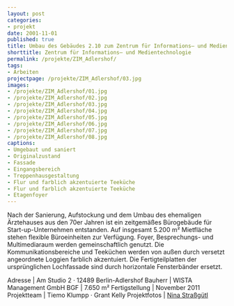 ```yaml
---
layout: post
categories:
- projekt
date: 2001-11-01
published: true
title: Umbau des Gebäudes 2.10 zum Zentrum für Informations– und Medientechnologie
shorttitle: Zentrum für Informations– und Medientechnologie
permalink: /projekte/ZIM_Adlershof/
tags: 
- Arbeiten
projectpage: /projekte/ZIM_Adlershof/03.jpg
images:
- /projekte/ZIM_Adlershof/01.jpg
- /projekte/ZIM_Adlershof/02.jpg
- /projekte/ZIM_Adlershof/03.jpg
- /projekte/ZIM_Adlershof/04.jpg
- /projekte/ZIM_Adlershof/05.jpg
- /projekte/ZIM_Adlershof/06.jpg
- /projekte/ZIM_Adlershof/07.jpg
- /projekte/ZIM_Adlershof/08.jpg
captions:
- Umgebaut und saniert
- Originalzustand
- Fassade
- Eingangsbereich
- Treppenhausgestaltung
- Flur und farblich akzentuierte Teeküche
- Flur und farblich akzentuierte Teeküche
- Etagenfoyer
---
```

Nach der Sanierung, Aufstockung und dem Umbau des ehemaligen Ärztehauses aus den 70er Jahren ist ein zeitgemäßes Bürogebäude für Start-up-Unternehmen entstanden. Auf insgesamt 5.200 m² Mietfläche stehen flexible Büroeinheiten zur Verfügung. Foyer, Besprechungs- und Multimediaraum werden gemeinschaftlich genutzt. Die Kommunikationsbereiche und Teeküchen werden von außen durch versetzt angeordnete Loggien farblich akzentuiert. Die Fertigteilplatten der ursprünglichen Lochfassade sind durch horizontale Fensterbänder ersetzt.

Adresse				|	Am Studio 2 · 12489 Berlin-Adlershof
Bauherr				|	WISTA Management GmbH
BGF					|	7.650 m²
Fertigstellung		|	November 2011
Projektteam			|	Tiemo Klumpp · Grant Kelly 
Projektfotos		|	[Nina Straßgütl](http://www.ninastrg.de/)